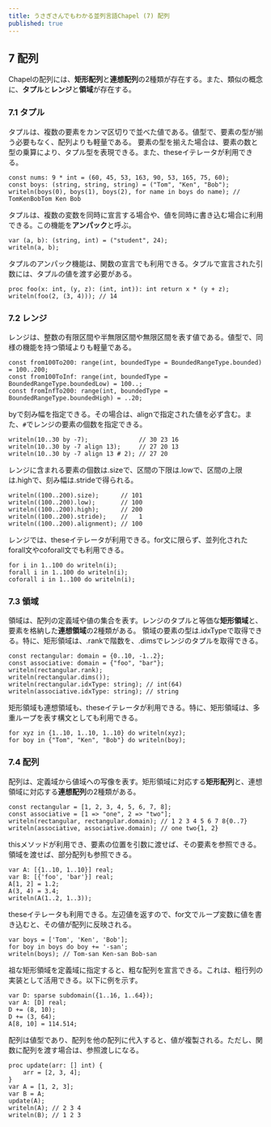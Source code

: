 ```yaml
---
title: うさぎさんでもわかる並列言語Chapel (7) 配列
published: true
---
```

## 7 配列

Chapelの配列には、**矩形配列**と**連想配列**の2種類が存在する。また、類似の概念に、**タプル**と**レンジ**と**領域**が存在する。

### 7.1 タプル

タプルは、複数の要素をカンマ区切りで並べた値である。値型で、要素の型が揃う必要もなく、配列よりも軽量である。
要素の型を揃えた場合は、要素の数と型の乗算により、タプル型を表現できる。また、theseイテレータが利用できる。

```
const nums: 9 * int = (60, 45, 53, 163, 90, 53, 165, 75, 60);
const boys: (string, string, string) = ("Tom", "Ken", "Bob");
writeln(boys(0), boys(1), boys(2), for name in boys do name); // TomKenBobTom Ken Bob
```

タプルは、複数の変数を同時に宣言する場合や、値を同時に書き込む場合に利用できる。この機能を**アンパック**と呼ぶ。

```
var (a, b): (string, int) = ("student", 24);
writeln(a, b);
```

タプルのアンパック機能は、関数の宣言でも利用できる。タプルで宣言された引数には、タプルの値を渡す必要がある。

```
proc foo(x: int, (y, z): (int, int)): int return x * (y + z);
writeln(foo(2, (3, 4))); // 14
```

### 7.2 レンジ

レンジは、整数の有限区間や半無限区間や無限区間を表す値である。値型で、同様の機能を持つ領域よりも軽量である。

```
const from100To200: range(int, boundedType = BoundedRangeType.bounded) = 100..200;
const from100ToInf: range(int, boundedType = BoundedRangeType.boundedLow) = 100..;
const fromInfTo200: range(int, boundedType = BoundedRangeType.boundedHigh) = ..20;
```

byで刻み幅を指定できる。その場合は、alignで指定された値を必ず含む。また、`#`でレンジの要素の個数を指定できる。

```
writeln(10..30 by -7);              // 30 23 16
writeln(10..30 by -7 align 13);     // 27 20 13
writeln(10..30 by -7 align 13 # 2); // 27 20
```

レンジに含まれる要素の個数は.sizeで、区間の下限は.lowで、区間の上限は.highで、刻み幅は.strideで得られる。

```
writeln((100..200).size);      // 101
writeln((100..200).low);       // 100
writeln((100..200).high);      // 200
writeln((100..200).stride);    //   1
writeln((100..200).alignment); // 100
```

レンジでは、theseイテレータが利用できる。for文に限らず、並列化されたforall文やcoforall文でも利用できる。

```
for i in 1..100 do writeln(i);
forall i in 1..100 do writeln(i);
coforall i in 1..100 do writeln(i);
```

### 7.3 領域

領域は、配列の定義域や値の集合を表す。レンジのタプルと等価な**矩形領域**と、要素を格納した**連想領域**の2種類がある。
領域の要素の型は.idxTypeで取得できる。特に、矩形領域は、.rankで階数を、.dimsでレンジのタプルを取得できる。

```
const rectangular: domain = {0..10, -1..2};
const associative: domain = {"foo", "bar"};
writeln(rectangular.rank);
writeln(rectangular.dims());
writeln(rectangular.idxType: string); // int(64)
writeln(associative.idxType: string); // string
```

矩形領域も連想領域も、theseイテレータが利用できる。特に、矩形領域は、多重ループを表す構文としても利用できる。

```
for xyz in {1..10, 1..10, 1..10} do writeln(xyz);
for boy in {"Tom", "Ken", "Bob"} do writeln(boy);
```

### 7.4 配列

配列は、定義域から値域への写像を表す。矩形領域に対応する**矩形配列**と、連想領域に対応する**連想配列**の2種類がある。

```
const rectangular = [1, 2, 3, 4, 5, 6, 7, 8];
const associative = [1 => "one", 2 => "two"];
writeln(rectangular, rectangular.domain); // 1 2 3 4 5 6 7 8{0..7}
writeln(associative, associative.domain); // one two{1, 2}
```

thisメソッドが利用でき、要素の位置を引数に渡せば、その要素を参照できる。領域を渡せば、部分配列も参照できる。

```
var A: [{1..10, 1..10}] real;
var B: [{'foo', 'bar'}] real;
A[1, 2] = 1.2;
A(3, 4) = 3.4;
writeln(A(1..2, 1..3));
```

theseイテレータも利用できる。左辺値を返すので、for文でループ変数に値を書き込むと、その値が配列に反映される。

```
var boys = ['Tom', 'Ken', 'Bob'];
for boy in boys do boy += '-san';
writeln(boys); // Tom-san Ken-san Bob-san
```

祖な矩形領域を定義域に指定すると、粗な配列を宣言できる。これは、粗行列の実装として活用できる。以下に例を示す。

```
var D: sparse subdomain({1..16, 1..64});
var A: [D] real;
D += (8, 10);
D += (3, 64);
A[8, 10] = 114.514;
```

配列は値型であり、配列を他の配列に代入すると、値が複製される。ただし、関数に配列を渡す場合は、参照渡しになる。

```
proc update(arr: [] int) {
	arr = [2, 3, 4];
}
var A = [1, 2, 3];
var B = A;
update(A);
writeln(A); // 2 3 4
writeln(B); // 1 2 3
```

